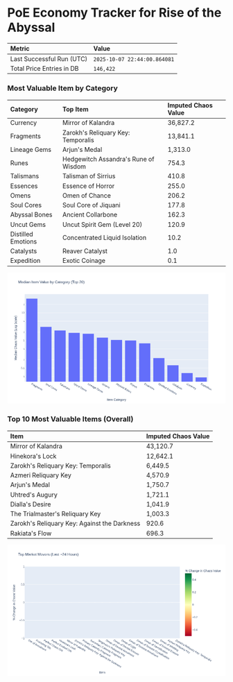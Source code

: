 # PoE Economy Tracker for Rise of the Abyssal

<!-- START_MAINTENANCE -->
| Metric | Value |
|:---|:---|
| Last Successful Run (UTC) | `2025-10-07 22:44:00.864081` |
| Total Price Entries in DB | `146,422` |

<!-- END_MAINTENANCE -->

<!-- START_DATAFRAME_DEBUG -->
<!-- END_DATAFRAME_DEBUG -->

<!-- START_CATEGORY_ANALYSIS -->
### Most Valuable Item by Category
| Category | Top Item | Imputed Chaos Value |
| :--- | :--- | :--- |
| Currency | Mirror of Kalandra | 36,827.2 |
| Fragments | Zarokh's Reliquary Key: Temporalis | 13,841.1 |
| Lineage Gems | Arjun's Medal | 1,313.0 |
| Runes | Hedgewitch Assandra's Rune of Wisdom | 754.3 |
| Talismans | Talisman of Sirrius | 410.8 |
| Essences | Essence of Horror | 255.0 |
| Omens | Omen of Chance | 206.2 |
| Soul Cores | Soul Core of Jiquani | 177.8 |
| Abyssal Bones | Ancient Collarbone | 162.3 |
| Uncut Gems | Uncut Spirit Gem (Level 20) | 120.9 |
| Distilled Emotions | Concentrated Liquid Isolation | 10.2 |
| Catalysts | Reaver Catalyst | 1.0 |
| Expedition | Exotic Coinage | 0.1 |


![Category Analysis Chart](charts/category_analysis.png)
<!-- END_ANALYSIS -->

<!-- START_ANALYSIS -->
### Top 10 Most Valuable Items (Overall)
| Item | Imputed Chaos Value |
| :--- | :--- |
| Mirror of Kalandra | 43,120.7 |
| Hinekora's Lock | 12,642.1 |
| Zarokh's Reliquary Key: Temporalis | 6,449.5 |
| Azmeri Reliquary Key | 4,570.9 |
| Arjun's Medal | 1,750.7 |
| Uhtred's Augury | 1,721.1 |
| Dialla's Desire | 1,041.9 |
| The Trialmaster's Reliquary Key | 1,003.3 |
| Zarokh's Reliquary Key: Against the Darkness | 920.6 |
| Rakiata's Flow | 696.3 |


![Market Movers Chart](charts/market_movers.png)
<!-- END_ANALYSIS -->
